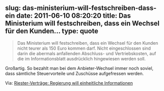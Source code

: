 slug: das-ministerium-will-festschreiben-dass-ein
date: 2011-06-10 08:20:20
title: Das Ministerium will festschreiben, dass ein Wechsel für den Kunden...
type: quote
---

> Das Ministerium will festschreiben, dass ein Wechsel für den Kunden nicht teurer als 150 Euro kommen darf. Nicht eingeschlossen sind darin die abermals anfallenden Abschluss- und Vertriebskosten, auf die im Informationsblatt ausdrücklich hingewiesen werden soll.

Großartig. So bezahlt man bei dem Anbieter-Wechsel immer noch soviel, dass sämtliche Steuervorteile und Zuschüsse aufgefressen werden.

 Via: [Riester-Verträge: Regierung will einheitliche Informationen](http://www.faz.net/artikel/C31501/riester-vertraege-regierung-will-einheitliche-informationen-30436164.html)
